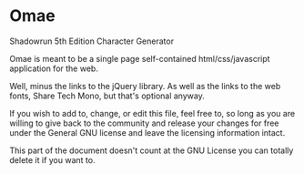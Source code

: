 Omae
====

Shadowrun 5th Edition Character Generator

Omae is meant to be a single page self-contained html/css/javascript application for the web. 

Well, minus the links to the jQuery library. As well as the links to the web fonts, Share Tech Mono, but that's optional anyway.

If you wish to add to, change, or edit this file, feel free to, so long as you are willing to give back to the community and release your changes for free under the General GNU license and leave the licensing information intact.

This part of the document doesn't count at the GNU License you can totally delete it if you want to.

